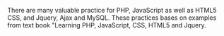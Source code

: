 There are many valuable practice for PHP, JavaScript as well as HTML5 CSS, and Jquery, Ajax and MySQL.
These practices bases on examples from text book  "Learning PHP, JavaScript, CSS, HTML5 and Jquery. 
